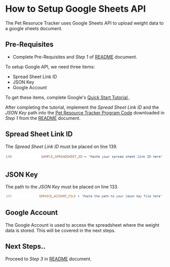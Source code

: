 # How to Setup Google Sheets API
The Pet Resoruce Tracker uses Google Sheets API to upload weight data to a google sheets document. 

## Pre-Requisites
* Complete Pre-Requisites and _Step 1_ of [README](../README.md) document. 

To setup Google API, we need three items:

* Spread Sheet Link ID
* JSON Key
* Google Account

To get these items, complete Google's [Quick Start Tutorial ](https://developers.google.com/sheets/api/quickstart/python).

After completing the tutorial, implement the _Spread Sheet Link ID_ and the  _JSON Key_ path into the [Pet Resource Tracker Program Code](../pet_resource_tracker.py) downloaded in _Step 1_ from the [README](../README.md) document. 

## Spread Sheet Link ID

The _Spread Sheet Link ID_ must be placed on line 139.

![](./Image%20Files/spreadsheet_link.png)

## JSON Key

The path to the _JSON Key_ must be placed on line 133.  

![](./Image%20Files/json_key.png)

## Google Account

The Google Account is used to access the spreadsheet where the weight data is stored. This will be covered in the next steps. 

## Next Steps..
Proceed to _Step 3_ in [README](../README.md) document.
